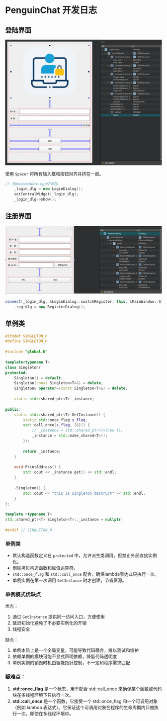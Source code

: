 # PenguinChat 开发日志

## 登陆界面

![image-20250221124831416](https://raw.githubusercontent.com/Penguin-SAMA/PicGo/main/image-20250221124831416.png)

使用 `Spacer` 将所有输入框和按钮对齐并挤在一起。

`````c++
// 在mainwindow.cpp中添加
	_login_dlg = new LoginDialog();
    setCentralWidget(_login_dlg);
    _login_dlg->show();
`````

## 注册界面

![image-20250221125212676](https://raw.githubusercontent.com/Penguin-SAMA/PicGo/main/image-20250221125212676.png)

```c++
connect(_login_dlg, &LoginDialog::switchRegister, this, &MainWindow::SlotSwitchReg);
    _reg_dlg = new RegisterDialog();
```

## 单例类

```c++
#ifndef SINGLETON_H
#define SINGLETON_H

#include "global.h"

template<typename T>
class Singleton{
protected:
    Singleton() = default;
    Singleton(const Singleton<T>&) = delete;
    Singleton& operator=(const Singleton<T>&) = delete;

    static std::shared_ptr<T> _instance;

public:
    static std::shared_ptr<T> GetInstance() {
        static std::once_flag s_flag;
        std::call_once(s_flag, [&]() {
            // _instance = std::shared_ptr<T>(new T);
            _instance = std::make_shared<T>();
        });

        return _instance;
    }

    void PrintAddress() {
        std::cout << _instance.get() << std::endl;
    }

    ~Singleton() {
        std::cout << "this is singleton destruct" << std::endl;
    }
};

template <typename T>
std::shared_ptr<T> Singleton<T>::_instance = nullptr;

#endif // SINGLETON_H

```

### 单例类

- 默认构造函数定义在 `protected` 中，允许派生类调用，但禁止外部直接实例化。
- 删除拷贝构造函数和赋值运算符。
- `std::once_flag` 和 `std::call_once` 配合，确保lambda表达式只执行一次。
- 单例实例在第一次调用 `GetInstance` 时才创建，节省资源。

### 单例模式优缺点

优点：

1. 通过 `GetInstance` 提供同一访问入口，方便使用
2. 延迟初始化避免了不必要实例化的开销
3. 线程安全

缺点：

1. 单例本质上是一个全局变量，可能导致代码耦合，难以测试和维护
2. 依赖单例的模块可能不显式声明依赖，降低代码透明度
3. 单例实例的销毁时机由智能指针控制，不一定和程序需求匹配

### 疑难点：

1. **std::once_flag** 是一个标志，用于配合 std::call_once 来确保某个函数或代码块在多线程环境下只执行一次。
2. **std::call_once** 是一个函数，它接受一个 std::once_flag 和一个可调用对象（例如 lambda 表达式）。它保证这个可调用对象在程序的生命周期内只被执行一次，即使在多线程环境中。

